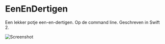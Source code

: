 # EenEnDertigen
Een lekker potje een-en-dertigen. Op de command line. Geschreven in Swift 2.

![Screenshot](https://www.dropbox.com/s/t06271i7y8dr719/Schermafdruk%202015-07-19%2019.22.09.png?dl=1)